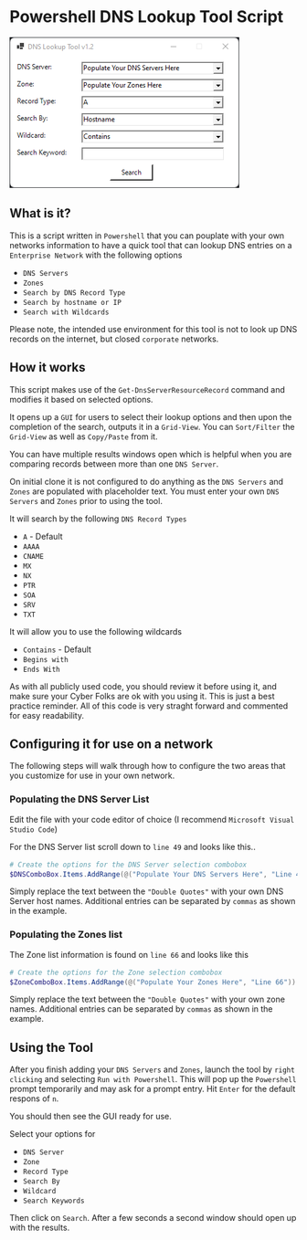 # Powershell DNS Lookup Tool Script

![Alt text](https://github.com/GiuffreLab/dns-lookup-tool/blob/main/Images/DNS-Lookup-Tool.png)

## What is it?

This is a script written in `Powershell` that you can pouplate with your own networks information to have a quick tool that can lookup DNS entries on a `Enterprise Network` with the following options

- `DNS Servers`
- `Zones`
- `Search by DNS Record Type`
- `Search by hostname or IP`
- `Search with Wildcards`

Please note, the intended use environment for this tool is not to look up DNS records on the internet, but closed `corporate` networks.

## How it works

This script makes use of the `Get-DnsServerResourceRecord` command and modifies it based on selected options.

It opens up a `GUI` for users to select their lookup options and then upon the completion of the search, outputs it in a `Grid-View`. You can `Sort/Filter` the `Grid-View` as well as `Copy/Paste` from it. 

You can have multiple results windows open which is helpful when you are comparing records between more than one `DNS Server`.

On initial clone it is not configured to do anything as the `DNS Servers` and `Zones` are populated with placeholder text. You must enter your own `DNS Servers` and `Zones` prior to using the tool.

It will search by the following `DNS Record Types`
- `A` - Default
- `AAAA`
- `CNAME`
- `MX`
- `NX`
- `PTR`
- `SOA`
- `SRV`
- `TXT`

It will allow you to use the following wildcards
- `Contains` - Default
- `Begins with`
- `Ends With`

As with all publicly used code, you should review it before using it, and make sure your Cyber Folks are ok with you using it. This is just a best practice reminder. All of this code is very straght forward and commented for easy readability.

## Configuring it for use on a network

The following steps will walk through how to configure the two areas that you customize for use in your own network.

### Populating the DNS Server List

Edit the file with your code editor of choice (I recommend `Microsoft Visual Studio Code`)

For the DNS Server list scroll down to `line 49` and looks like this..

``` Powershell
# Create the options for the DNS Server selection combobox
$DNSComboBox.Items.AddRange(@("Populate Your DNS Servers Here", "Line 49"))
```

Simply replace the text between the `"Double Quotes"` with your own DNS Server host names. Additional entries can be separated by `commas` as shown in the example.

### Populating the Zones list

The Zone list information is found on `line 66` and looks like this

``` Powershell
# Create the options for the Zone selection combobox
$ZoneComboBox.Items.AddRange(@("Populate Your Zones Here", "Line 66"))
```

Simply replace the text between the `"Double Quotes"` with your own zone names. Additional entries can be separated by `commas` as shown in the example.


## Using the Tool

After you finish adding your `DNS Servers` and `Zones`, launch the tool by `right clicking` and selecting `Run with Powershell`. This will pop up the `Powershell` prompt temporarily and may ask for a prompt entry. Hit `Enter` for the default respons of `n`.

You should then see the GUI ready for use.

Select your options for 
- `DNS Server`
- `Zone`
- `Record Type`
- `Search By`
- `Wildcard`
- `Search Keywords`

Then click on `Search`. After a few seconds a second window should open up with the results.


